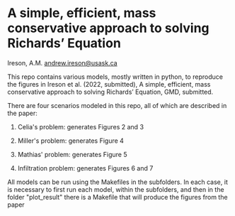 # A simple, efficient, mass conservative approach to solving Richards’ Equation

Ireson, A.M.
andrew.ireson@usask.ca

This repo contains various models, mostly written in python, to reproduce the figures in Ireson et al. (2022, submitted), A simple, efficient, mass conservative approach to solving Richards’ Equation, GMD, submitted.

There are four scenarios modeled in this repo, all of which are described in the paper:

1. Celia's problem: generates Figures 2 and 3

2. Miller's problem: generates Figure 4

3. Mathias' problem: generates Figure 5

4. Infiltration problem: generates Figures 6 and 7

All models can be run using the Makefiles in the subfolders. In each case, it is necessary to first run each model, within the subfolders, and then in the folder "plot_result" there is a Makefile that will produce the figures from the paper
